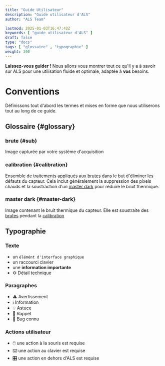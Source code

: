```yaml
---
title: "Guide Utilisateur"
description: "Guide utilisateur d'ALS"
author: "ALS Team"

lastmod: 2025-01-03T16:47:42Z
keywords: [ "guide utilisateur d'ALS" ]
draft: false
type: "docs"
tags: [ "glossaire" , "typographie" ]
weight: 300
---
```


**Laissez-vous guider !** Nous allons vous montrer tout ce qu'il y a à savoir sur ALS pour une utilisation fluide et
optimale, adaptée à **vos** besoins.

# Conventions

Définissons tout d'abord les termes et mises en forme que nous utiliserons tout au long de ce guide.

## Glossaire {#glossary}

### brute {#sub}

Image capturée par votre système d'acquisition

### calibration {#calibration}

Ensemble de traitements appliqués aux [brutes](#sub) dans le but d'éliminer les défauts du capteur. Cela inclut
généralement la suppression des pixels chauds et la soustraction d'un [master dark](#master-dark) pour réduire le bruit
thermique.

### master dark {#master-dark}

Image contenant le bruit thermique du capteur. Elle est soustraite des [brutes](#sub) pendant la [calibration](#calibration) 


## Typographie

### Texte
- un `élémént d'interface graphique`
- un <span class="als-ks">raccourci clavier</span>
- une **information importante**
- ⚙️ Détail technique

### Paragraphes
- ⚠️ Avertissement
- ℹ️ Information
- 💡 Astuce
- 🧠 Rappel
- 🐛 Bug connu

### Actions utilisateur
- 🖱️ une action à la souris est requise
- ⌨️ une action au clavier est requise
- 🎛️ une action en dehors d'ALS est requise

